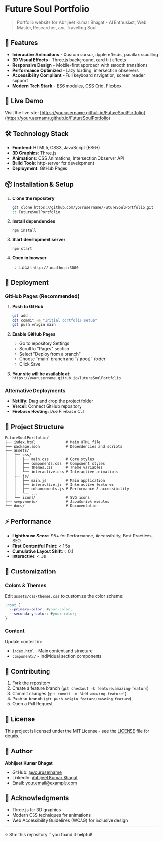 # Future Soul Portfolio

> Portfolio website for Abhijeet Kumar Bhagat - AI Enthusiast, Web Master, Researcher, and Travelling Soul

## 🌟 Features

- **Interactive Animations** - Custom cursor, ripple effects, parallax scrolling
- **3D Visual Effects** - Three.js background, card tilt effects
- **Responsive Design** - Mobile-first approach with smooth transitions
- **Performance Optimized** - Lazy loading, intersection observers
- **Accessibility Compliant** - Full keyboard navigation, screen reader support
- **Modern Tech Stack** - ES6 modules, CSS Grid, Flexbox

## 🚀 Live Demo

Visit the live site: [https://yourusername.github.io/FutureSoulPortfolio](https://yourusername.github.io/FutureSoulPortfolio)

## 🛠️ Technology Stack

- **Frontend**: HTML5, CSS3, JavaScript (ES6+)
- **3D Graphics**: Three.js
- **Animations**: CSS Animations, Intersection Observer API
- **Build Tools**: http-server for development
- **Deployment**: GitHub Pages

## 📦 Installation & Setup

1. **Clone the repository**
   ```bash
   git clone https://github.com/yourusername/FutureSoulPortfolio.git
   cd FutureSoulPortfolio
   ```

2. **Install dependencies**
   ```bash
   npm install
   ```

3. **Start development server**
   ```bash
   npm start
   ```

4. **Open in browser**
   - Local: `http://localhost:3000`

## 🚀 Deployment

### GitHub Pages (Recommended)

1. **Push to GitHub**
   ```bash
   git add .
   git commit -m "Initial portfolio setup"
   git push origin main
   ```

2. **Enable GitHub Pages**
   - Go to repository Settings
   - Scroll to "Pages" section
   - Select "Deploy from a branch"
   - Choose "main" branch and "/ (root)" folder
   - Click Save

3. **Your site will be available at:**
   `https://yourusername.github.io/FutureSoulPortfolio`

### Alternative Deployments

- **Netlify**: Drag and drop the project folder
- **Vercel**: Connect GitHub repository
- **Firebase Hosting**: Use Firebase CLI

## 📂 Project Structure

```
FutureSoulPortfolio/
├── index.html              # Main HTML file
├── package.json            # Dependencies and scripts
├── assets/
│   ├── css/
│   │   ├── main.css        # Core styles
│   │   ├── components.css  # Component styles
│   │   ├── themes.css      # Theme variables
│   │   └── interactive.css # Interactive animations
│   ├── js/
│   │   ├── main.js         # Main application
│   │   ├── interactive.js  # Interactive features
│   │   ├── enhancements.js # Performance & accessibility
│   │   └── ...
│   └── icons/              # SVG icons
├── components/             # JavaScript modules
└── docs/                   # Documentation
```

## ⚡ Performance

- **Lighthouse Score**: 95+ for Performance, Accessibility, Best Practices, SEO
- **First Contentful Paint**: < 1.5s
- **Cumulative Layout Shift**: < 0.1
- **Interactive**: < 3s

## 🎨 Customization

### Colors & Themes
Edit `assets/css/themes.css` to customize the color scheme:

```css
:root {
  --primary-color: #your-color;
  --secondary-color: #your-color;
}
```

### Content
Update content in:
- `index.html` - Main content and structure
- `components/` - Individual section components

## 🤝 Contributing

1. Fork the repository
2. Create a feature branch (`git checkout -b feature/amazing-feature`)
3. Commit changes (`git commit -m 'Add amazing feature'`)
4. Push to branch (`git push origin feature/amazing-feature`)
5. Open a Pull Request

## 📄 License

This project is licensed under the MIT License - see the [LICENSE](LICENSE) file for details.

## 👤 Author

**Abhijeet Kumar Bhagat**
- GitHub: [@yourusername](https://github.com/yourusername)
- LinkedIn: [Abhijeet Kumar Bhagat](https://linkedin.com/in/yourprofile)
- Email: your.email@example.com

## 🙏 Acknowledgments

- Three.js for 3D graphics
- Modern CSS techniques for animations
- Web Accessibility Guidelines (WCAG) for inclusive design

---

⭐ Star this repository if you found it helpful!
